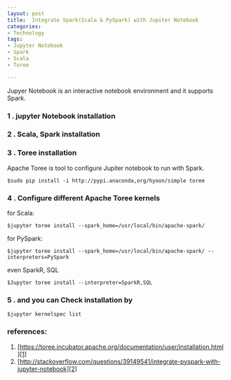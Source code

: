 ```yaml
---
layout: post
title:  Integrate Spark(Scala & PySpark) with Jupiter Notebook
categories: 
- Technology
tags:
- Jupyter Notebook
- Spark
- Scala
- Toree

---
```


Jupyer Notebook is an interactive notebook environment and it supports Spark.



### 1 . jupyter Notebook installation

### 2 . Scala, Spark installation

### 3 . **Toree installation**

 Apache Toree is tool to configure Jupiter notebook to run with Spark.

	$sudo pip install -i http://pypi.anaconda,org/hyoon/simple toree

 <!--more-->

### 4 . Configure different Apache Toree kernels

for Scala:

	$jupyter toree install --spark_home=/usr/local/bin/apache-spark/
 
for PySpark:

	$jupyter toree install --spark_home=/usr/local/bin/apache-spark/ --interpreters=PySpark

even SparkR, SQL

	$Jupyter toree install --interpreter=SparkR,SQL

### 5 .  and you can Check installation by
	$jupyter kernelspec list



### references:

1. [https://toree.incubator.apache.org/documentation/user/installation.html][1]
2. [http://stackoverflow.com/questions/39149541/integrate-pyspark-with-jupyter-notebook][2]

[1]:	https://toree.incubator.apache.org/documentation/user/installation.html "Apache Toree Installation"
[2]:	http://stackoverflow.com/questions/39149541/integrate-pyspark-with-jupyter-notebook " solution is to install Apache Toree."
